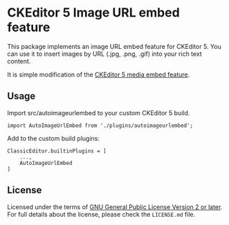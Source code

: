 CKEditor 5 Image URL embed feature
========================================

This package implements an image URL embed feature for CKEditor 5. You can use it to insert images by URL (.jpg, .png, .gif) into your rich text content.

It is simple modification of the [CKEditor 5 media embed feature](https://github.com/ckeditor/ckeditor5-media-embed).

## Usage

Import src/autoimageurlembed to your custom CKEditor 5 build.

```
import AutoImageUrlEmbed from './plugins/autoimageurlembed';
```

Add to the custom build plugins:

```
ClassicEditor.builtinPlugins = [
    ...,
    AutoImageUrlEmbed
]
```

## License

Licensed under the terms of [GNU General Public License Version 2 or later](http://www.gnu.org/licenses/gpl.html). For full details about the license, please check the `LICENSE.md` file.